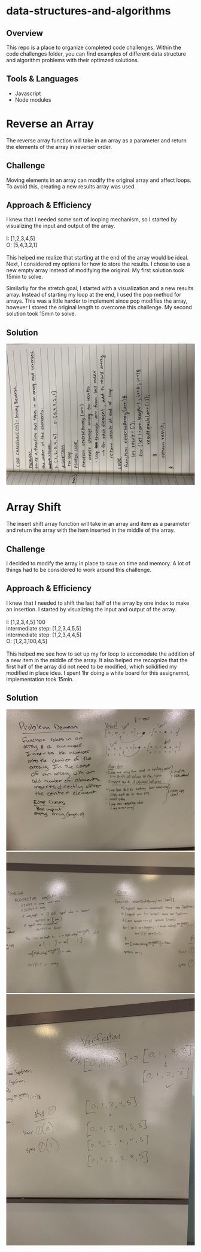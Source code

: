 # data-structures-and-algorithms

<h2>Overview</h2>
    <p>This repo is a place to organize completed code challenges. Within the code challenges folder, you can find examples of different data structure and algorithm problems with their optimzed solutions.</p>

<h2>Tools & Languages</h2>
    <ul>
        <li>Javascript</li>
        <li>Node modules</li>
    </ul>

# Reverse an Array
The reverse array function will take in an array as a parameter and return the elements of the array in reverser order.

## Challenge
Moving elements in an array can modify the original array and affect loops. To avoid this, creating a new results array was used.

## Approach & Efficiency
I knew that I needed some sort of looping mechanism, so I started by visualizing the input and output of the array. <br><br>
     I: [1,2,3,4,5] <br>
     O: [5,4,3,2,1] <br><br>
This helped me realize that starting at the end of the array would be ideal. Next, I considered my options for how to store the results. I chose to use a new empty array instead of modifying the original. My first solution took 15min to solve.

Similarliy for the stretch goal, I started with a visualization and a new results array. Instead of starting my loop at the end, I used the pop method for arrays. This was a little harder to implement since pop modifies the array, however I stored the original length to overcome this challenge. My second solution took 15min to solve.

## Solution
![whiteboard array reverse](/assets/array-reverse.jpeg)

# Array Shift
The insert shift array function will take in an array and item as a parameter and return the array with the item inserted in the middle of the array.

## Challenge
I decided to modify the array in place to save on time and memory. A lot of things had to be considered to work around this challenge.

## Approach & Efficiency
I knew that I needed to shift the last half of the array by one index to make an insertion. I started by visualizing the input and output of the array.<br><br>
     I: [1,2,3,4,5] 100<br>
     intermediate step: [1,2,3,4,5,5]<br>
     intermediate step: [1,2,3,4,4,5]<br>
     O: [1,2,3,100,4,5]<br><br>
This helped me see how to set up my for loop to accomodate the addition of a new item in the middle of the array. It also helped me recognize that the first half of the array did not need to be modified, which solidified my modified in place idea. I spent 1hr doing a white board for this assignemnt, implementation took 15min.

## Solution
![whiteboard insert shift array1](/assets/array-shift1.jpeg)
![whiteboard insert shift array2](/assets/array-shift2.jpg)
![whiteboard insert shift array3](/assets/array-shift3.jpg)



